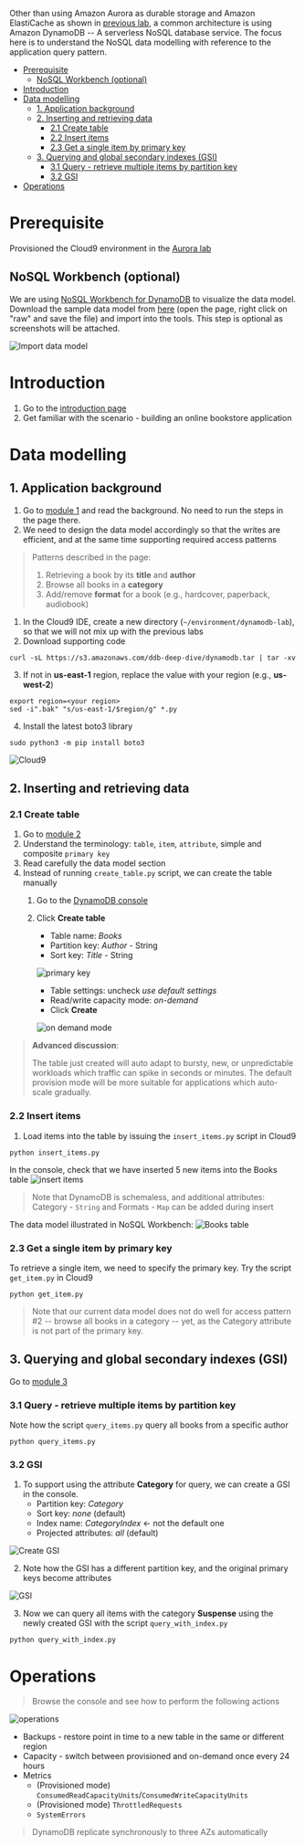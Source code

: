 Other than using Amazon Aurora as durable storage and Amazon ElastiCache as shown in [previous lab](../elasticache/), a common architecture is using Amazon DynamoDB -- A serverless NoSQL database service. The focus here is to understand the NoSQL data modelling with reference to the application query pattern.

- [Prerequisite](#prerequisite)
  - [NoSQL Workbench (optional)](#nosql-workbench-optional)
- [Introduction](#introduction)
- [Data modelling](#data-modelling)
  - [1. Application background](#1-application-background)
  - [2. Inserting and retrieving data](#2-inserting-and-retrieving-data)
    - [2.1 Create table](#21-create-table)
    - [2.2 Insert items](#22-insert-items)
    - [2.3 Get a single item by primary key](#23-get-a-single-item-by-primary-key)
  - [3. Querying and global secondary indexes (GSI)](#3-querying-and-global-secondary-indexes-gsi)
    - [3.1 Query - retrieve multiple items by partition key](#31-query---retrieve-multiple-items-by-partition-key)
    - [3.2 GSI](#32-gsi)
- [Operations](#operations)

# Prerequisite

Provisioned the Cloud9 environment in the [Aurora lab](../aurora/)

## NoSQL Workbench (optional)

We are using [NoSQL Workbench for DynamoDB](https://docs.aws.amazon.com/amazondynamodb/latest/developerguide/workbench.html) to visualize the data model. Download the sample data model from [here](Books.json) (open the page, right click on "raw" and save the file) and import into the tools. This step is optional as screenshots will be attached.

![Import data model](images/workbench-import.png)

# Introduction

1. Go to the [introduction page](https://aws.amazon.com/getting-started/hands-on/create-manage-nonrelational-database-dynamodb/)
2. Get familiar with the scenario - building an online bookstore application

# Data modelling

## 1. Application background

1. Go to [module 1](https://aws.amazon.com/getting-started/hands-on/create-manage-nonrelational-database-dynamodb/2/) and read the background. No need to run the steps in the page there.
2. We need to design the data model accordingly so that the writes are efficient, and at the same time supporting required access patterns

> Patterns described in the page:
> 1. Retrieving a book by its **title** and **author**
> 2. Browse all books in a **category**
> 3. Add/remove **format** for a book (e.g., hardcover, paperback, audiobook)

1. In the Cloud9 IDE, create a new directory (`~/environment/dynamodb-lab`), so that we will not mix up with the previous labs
2. Download supporting code

```
curl -sL https://s3.amazonaws.com/ddb-deep-dive/dynamodb.tar | tar -xv
```

3. If not in **us-east-1** region, replace the value with your region (e.g., **us-west-2**)

```
export region=<your region>
sed -i".bak" "s/us-east-1/$region/g" *.py
```

4. Install the latest boto3 library

```
sudo python3 -m pip install boto3
```

![Cloud9](images/cloud9-directory.png)

## 2. Inserting and retrieving data

### 2.1 Create table

1. Go to [module 2](https://aws.amazon.com/getting-started/hands-on/create-manage-nonrelational-database-dynamodb/3/)
2. Understand the terminology: `table`, `item`, `attribute`, simple and composite `primary key`
3. Read carefully the data model section
4. Instead of running `create_table.py` script, we can create the table manually
   1. Go to the [DynamoDB console](https://console.aws.amazon.com/dynamodb/home)
   2. Click **Create table**
      * Table name: *Books*
      * Partition key: *Author* - String
      * Sort key: *Title* - String

      ![primary key](images/primary-key.png)

      * Table settings: uncheck *use default settings*
      * Read/write capacity mode: *on-demand*
      * Click **Create**

      ![on demand mode](images/on-demand-mode.png)

> **Advanced discussion**:
>
> The table just created will auto adapt to bursty, new, or unpredictable workloads which traffic can spike in seconds or minutes. The default provision mode will be more suitable for applications which auto-scale gradually.

### 2.2 Insert items

1. Load items into the table by issuing the `insert_items.py` script in Cloud9

```
python insert_items.py
```

In the console, check that we have inserted 5 new items into the Books table
![insert items](images/insert-items.png)

> Note that DynamoDB is schemaless, and additional attributes: Category - `String` and Formats - `Map` can be added during insert

The data model illustrated in NoSQL Workbench:
![Books table](images/Books.png)

### 2.3 Get a single item by primary key

To retrieve a single item, we need to specify the primary key. Try the script `get_item.py` in Cloud9

```
python get_item.py
```

> Note that our current data model does not do well for access pattern #2 -- browse all books in a category -- yet, as the Category attribute is not part of the primary key.

## 3. Querying and global secondary indexes (GSI)

Go to [module 3](https://aws.amazon.com/getting-started/hands-on/create-manage-nonrelational-database-dynamodb/4/)

### 3.1 Query - retrieve multiple items by partition key

Note how the script `query_items.py` query all books from a specific author

```
python query_items.py
```

### 3.2 GSI

1. To support using the attribute **Category** for query, we can create a GSI in the console.
   * Partition key: *Category*
   * Sort key: *none* (default)
   * Index name: *CategoryIndex* <- not the default one
   * Projected attributes: *all* (default)

![Create GSI](images/create-gsi.png)

2. Note how the GSI has a different partition key, and the original primary keys become attributes

![GSI](images/Books-GSI.png)

3. Now we can query all items with the category **Suspense** using the newly created GSI with the script `query_with_index.py`

```
python query_with_index.py
```

# Operations

> Browse the console and see how to perform the following actions

![operations](images/operations.png)

* Backups - restore point in time to a new table in the same or different region
* Capacity - switch between provisioned and on-demand once every 24 hours
* Metrics
  * (Provisioned mode) `ConsumedReadCapacityUnits`/`ConsumedWriteCapacityUnits`
  * (Provisioned mode) `ThrottledRequests`
  * `SystemErrors`

> DynamoDB replicate synchronously to three AZs automatically